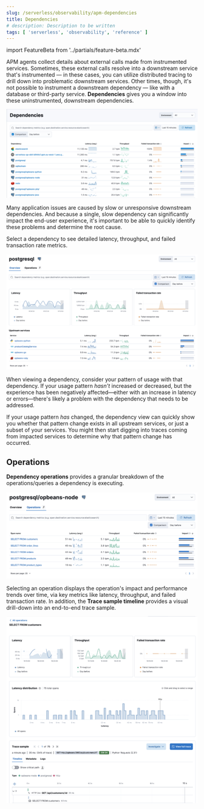 ```yaml
---
slug: /serverless/observability/apm-dependencies
title: Dependencies
# description: Description to be written
tags: [ 'serverless', 'observability', 'reference' ]
---
```


<p><DocBadge template="technical preview" /></p>

import FeatureBeta from '../partials/feature-beta.mdx'

APM agents collect details about external calls made from instrumented services.
Sometimes, these external calls resolve into a downstream service that's instrumented &mdash; in these cases,
you can utilize <DocLink slug="/serverless/observability/apm-trace-sample-timeline" section="distributed-tracing">distributed tracing</DocLink> to drill down into problematic downstream services.
Other times, though, it's not possible to instrument a downstream dependency &mdash;
like with a database or third-party service.
**Dependencies** gives you a window into these uninstrumented, downstream dependencies.

![Dependencies view in the Applications UI](images/dependencies/dependencies.png)

Many application issues are caused by slow or unresponsive downstream dependencies.
And because a single, slow dependency can significantly impact the end-user experience,
it's important to be able to quickly identify these problems and determine the root cause.

Select a dependency to see detailed latency, throughput, and failed transaction rate metrics.

![Dependencies drilldown view in the Applications UI](images/dependencies/dependencies-drilldown.png)

When viewing a dependency, consider your pattern of usage with that dependency.
If your usage pattern _hasn't_ increased or decreased,
but the experience has been negatively affected&mdash;either with an increase in latency or errors&mdash;there's
likely a problem with the dependency that needs to be addressed.

If your usage pattern _has_ changed, the dependency view can quickly show you whether
that pattern change exists in all upstream services, or just a subset of your services.
You might then start digging into traces coming from
impacted services to determine why that pattern change has occurred.

## Operations

<FeatureBeta feature="Dependency operations" />

**Dependency operations** provides a granular breakdown of the operations/queries a dependency is executing.

![operations view in the Applications UI](images/dependencies/operations.png)

Selecting an operation displays the operation's impact and performance trends over time, via key metrics like latency, throughput, and failed transaction rate. In addition, the <DocLink slug="/serverless/observability/apm-trace-sample-timeline">**Trace sample timeline**</DocLink> provides a visual drill-down into an end-to-end trace sample.

![operations detail view in the Applications UI](images/dependencies/operations-detail.png)
